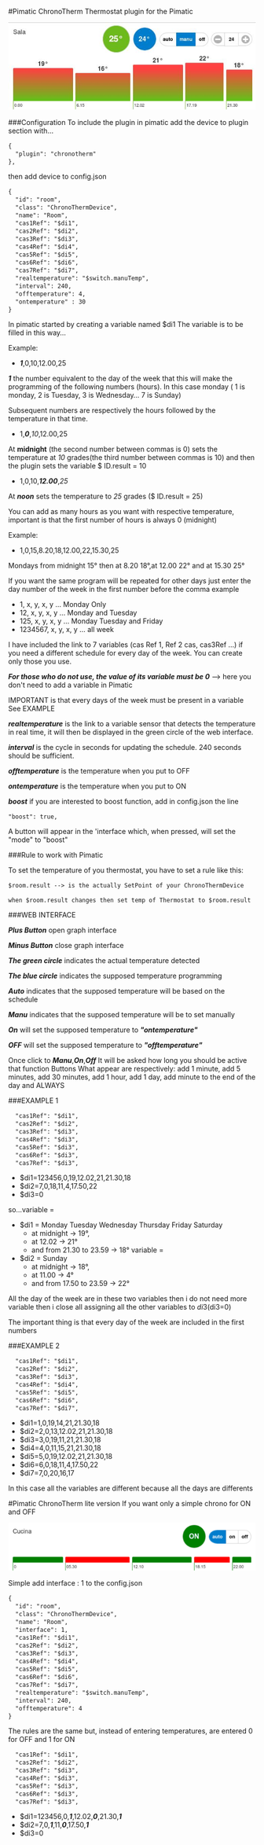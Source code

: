 #Pimatic ChronoTherm
Thermostat plugin for the Pimatic

![alt tag](https://github.com/AleZac/pimatic-chronotherm/blob/master/screenshot/ChronoTherm.png)

###Configuration
To include the plugin in pimatic add the device to plugin section with...
```
{
  "plugin": "chronotherm"
},
```
then add device to config.json
```
{
  "id": "room",
  "class": "ChronoThermDevice",
  "name": "Room",
  "cas1Ref": "$di1",
  "cas2Ref": "$di2",
  "cas3Ref": "$di3",
  "cas4Ref": "$di4",
  "cas5Ref": "$di5",
  "cas6Ref": "$di6",
  "cas7Ref": "$di7",
  "realtemperature": "$switch.manuTemp",
  "interval": 240,
  "offtemperature": 4,
  "ontemperature" : 30
}
```

In pimatic started by creating a variable named $di1
The variable is to be filled in this way…

Example:
- ***1***,0,10,12.00,25

***1*** the number equivalent to the day of the week that this will make the programming of the following numbers (hours).
In this case monday ( 1 is monday, 2 is Tuesday, 3 is Wednesday… 7 is Sunday)

Subsequent numbers are respectively the hours followed by the temperature in that time.
- 1,***0***,*10*,12.00,25

At **midnight** (the second number between commas is 0) sets the temperature at *10* grades(the third number between commas is 10) and then the plugin sets the variable $ ID.result = 10

- 1,0,10,***12.00***,*25*

At ***noon*** sets the temperature to *25* grades ($ ID.result = 25)

You can add as many hours as you want with respective temperature,
important is that the first number of hours is always 0 (midnight)

Example:
- 1,0,15,8.20,18,12.00,22,15.30,25

Mondays from midnight 15° then at 8.20 18°,at 12.00 22° and at 15.30 25°

If you want the same program will be repeated for other days
just enter the day number of the week in the first number before the comma
example
- 1, x, y, x, y … Monday Only
- 12, x, y, x, y … Monday and Tuesday
- 125, x, y, x, y … Monday Tuesday and Friday
- 1234567, x, y, x, y … all week

I have included the link to 7 variables (cas Ref 1, Ref 2 cas, cas3Ref …) if you need a different schedule for every day of the week.
You can create only those you use.

***For those who do not use, the value of its variable must be 0***
--> here you don't need to add a variable in Pimatic


IMPORTANT is that every days of the week must be present in a variable
See EXAMPLE

***realtemperature*** is the link to a variable sensor that detects the temperature in real time, it will then be displayed in the green circle of the web interface.

***interval*** is the cycle in seconds for updating the schedule.
240 seconds should be sufficient.

***offtemperature*** is the temperature when you put to OFF

***ontemperature*** is the temperature when you put to ON

***boost*** if you are interested to boost function, add in config.json the line
```
"boost": true,
```
A button will appear in the 'interface which, when pressed, will set the "mode" to "boost"

###Rule to work with Pimatic

To set the temperature of you thermostat, you have to set a rule like this:
```
$room.result --> is the actually SetPoint of your ChronoThermDevice
```
```
when $room.result changes then set temp of Thermostat to $room.result
```

###WEB INTERFACE

***Plus Button*** open graph interface

***Minus Button*** close graph interface

***The green circle*** indicates the actual temperature detected

***The blue circle*** indicates the supposed temperature programming

***Auto*** indicates that the supposed temperature will be based on the schedule

***Manu*** indicates that the supposed temperature will be to set manually

***On*** will set the supposed temperature to ***"ontemperature"***

***OFF*** will set the supposed temperature to ***"offtemperature"***

Once click to ***Manu***,***On***,***Off*** It will be asked how long you should be active that function
Buttons What appear are respectively: add 1 minute, add 5 minutes, add 30 minutes, add 1 hour, add 1 day, add minute to the end of the day and ALWAYS

###EXAMPLE 1
```
  "cas1Ref": "$di1",
  "cas2Ref": "$di2",
  "cas3Ref": "$di3",
  "cas4Ref": "$di3",
  "cas5Ref": "$di3",
  "cas6Ref": "$di3",
  "cas7Ref": "$di3",
```
- $di1=123456,0,19,12.02,21,21.30,18
- $di2=7,0,18,11,4,17.50,22
- $di3=0

so…variable =
* $di1 = Monday Tuesday Wednesday Thursday Friday Saturday
  * at midnight -> 19°,
  * at 12.02 -> 21°
  * and from 21.30 to 23.59 -> 18°
variable =
* $di2 = Sunday
  * at midnight -> 18°,
  * at 11.00 -> 4°
  * and from 17.50 to 23.59 -> 22°

All the day of the week are in these two variables then i do not need more variable then i close all assigning all the other variables to $di3 ($di3=0)

The important thing is that every day of the week are included in the first numbers

###EXAMPLE 2
```
  "cas1Ref": "$di1",
  "cas2Ref": "$di2",
  "cas3Ref": "$di3",
  "cas4Ref": "$di4",
  "cas5Ref": "$di5",
  "cas6Ref": "$di6",
  "cas7Ref": "$di7",
```
- $di1=1,0,19,14,21,21.30,18
- $di2=2,0,13,12.02,21,21.30,18
- $di3=3,0,19,11,21,21.30,18
- $di4=4,0,11,15,21,21.30,18
- $di5=5,0,19,12.02,21,21.30,18
- $di6=6,0,18,11,4,17.50,22
- $di7=7,0,20,16,17

In this case all the variables are different because all the days are differents

#Pimatic ChronoTherm lite version
If you want only a simple chrono for ON and OFF

![alt tag](https://github.com/AleZac/pimatic-chronotherm/blob/master/screenshot/ChronoTherm1.png)

Simple add interface : 1 to the config.json

```
{
  "id": "room",
  "class": "ChronoThermDevice",
  "name": "Room",
  "interface": 1,
  "cas1Ref": "$di1",
  "cas2Ref": "$di2",
  "cas3Ref": "$di3",
  "cas4Ref": "$di4",
  "cas5Ref": "$di5",
  "cas6Ref": "$di6",
  "cas7Ref": "$di7",
  "realtemperature": "$switch.manuTemp",
  "interval": 240,
  "offtemperature": 4
}
```

The rules are the same but, instead of entering temperatures, are entered 0 for OFF and 1 for ON

```
  "cas1Ref": "$di1",
  "cas2Ref": "$di2",
  "cas3Ref": "$di3",
  "cas4Ref": "$di3",
  "cas5Ref": "$di3",
  "cas6Ref": "$di3",
  "cas7Ref": "$di3",
```
- $di1=123456,0,***1***,12.02,***0***,21.30,***1***
- $di2=7,0,***1***,11,***0***,17.50,***1***
- $di3=0
